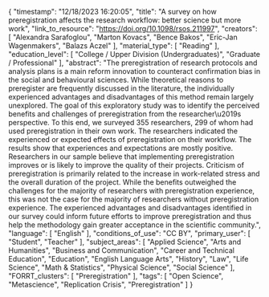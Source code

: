 {
    "timestamp": "12/18/2023 16:20:05",
    "title": "A survey on how preregistration affects the research workflow: better science but more work",
    "link_to_resource": "https://doi.org/10.1098/rsos.211997",
    "creators": [
        "Alexandra Sarafoglou",
        "Marton Kovacs",
        "Bence Bakos",
        "Eric-Jan Wagenmakers",
        "Balazs Aczel"
    ],
    "material_type": [
        "Reading"
    ],
    "education_level": [
        "College / Upper Division (Undergraduates)",
        "Graduate / Professional"
    ],
    "abstract": "The preregistration of research protocols and analysis plans is a main reform innovation to counteract confirmation bias in the social and behavioural sciences. While theoretical reasons to preregister are frequently discussed in the literature, the individually experienced advantages and disadvantages of this method remain largely unexplored. The goal of this exploratory study was to identify the perceived benefits and challenges of preregistration from the researcher\u2019s perspective. To this end, we surveyed 355 researchers, 299 of whom had used preregistration in their own work. The researchers indicated the experienced or expected effects of preregistration on their workflow. The results show that experiences and expectations are mostly positive. Researchers in our sample believe that implementing preregistration improves or is likely to improve the quality of their projects. Criticism of preregistration is primarily related to the increase in work-related stress and the overall duration of the project. While the benefits outweighed the challenges for the majority of researchers with preregistration experience, this was not the case for the majority of researchers without preregistration experience. The experienced advantages and disadvantages identified in our survey could inform future efforts to improve preregistration and thus help the methodology gain greater acceptance in the scientific community.",
    "language": [
        "English"
    ],
    "conditions_of_use": "CC BY",
    "primary_user": [
        "Student",
        "Teacher"
    ],
    "subject_areas": [
        "Applied Science",
        "Arts and Humanities",
        "Business and Communication",
        "Career and Technical Education",
        "Education",
        "English Language Arts",
        "History",
        "Law",
        "Life Science",
        "Math & Statistics",
        "Physical Science",
        "Social Science"
    ],
    "FORRT_clusters": [
        "Preregistration"
    ],
    "tags": [
        "Open Science",
        "Metascience",
        "Replication Crisis",
        "Preregistration"
    ]
}
